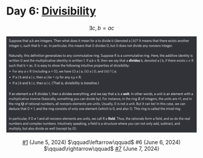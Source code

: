 # Day 6: [Divisibility](https://en.wikipedia.org/wiki/Divisibility_(ring_theory))

$$ \exists c,b=ac $$

<picture><img alt="Day 6" src="0006.png"></picture>

<center><a href="0005.html">#1</a> (June 5, 2024) $\qquad\leftarrow\qquad$ #6 (June 6, 2024) $\qquad\rightarrow\qquad$ <a href="0007.html">#7</a> (June 7, 2024) </center>